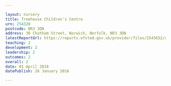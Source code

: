 ```yaml
---

layout: nursery
title: Treehouse Children's Centre
urn: 254328
postcode: NR3 3DN
address: 30 Chatham Street, Norwich, Norfolk, NR3 3DN
latestReportUrl: https://reports.ofsted.gov.uk/provider/files/2543652/urn/254328.pdf
teaching: 2
development: 2
leadership: 2
outcomes: 2
overall: 2
date: 01 April 2018 
datePublish: 26 January 2016

---
```

